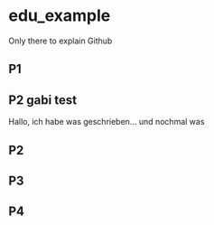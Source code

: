 # edu_example
Only there to explain Github

## P1


## P2 gabi test

Hallo, ich habe was geschrieben...
und nochmal was

## P2


## P3

## P4